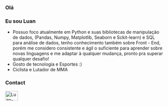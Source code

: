 ### Olá 
### Eu sou Luan

- Possuo foco atualmente em Python e suas bibliotecas de manipulação de dados, (Pandas, Numpy, Matplotlib, Seaborn e Sckit-learn) e SQL para análise de dados, tenho conhecimento também sobre Front - End, porém me considero consistente e ágil o suficiente para aprender sobre novas linguagens e me adaptar à qualquer mudança, pronto pra superar qualquer desafio!
- Gosto de tecnologia e Esportes :)
- Ciclista e Lutador de MMA

  
 ### Contact
<a href= "www.linkedin.com/in/luan-tavares-c" target="_blank">
<img align="center" alt="Luan-Linkdin" height="30" width="40" src="https://cdn.jsdelivr.net/gh/devicons/devicon/icons/linkedin/linkedin-original.svg" style="max-width: 100%;">
</a>


